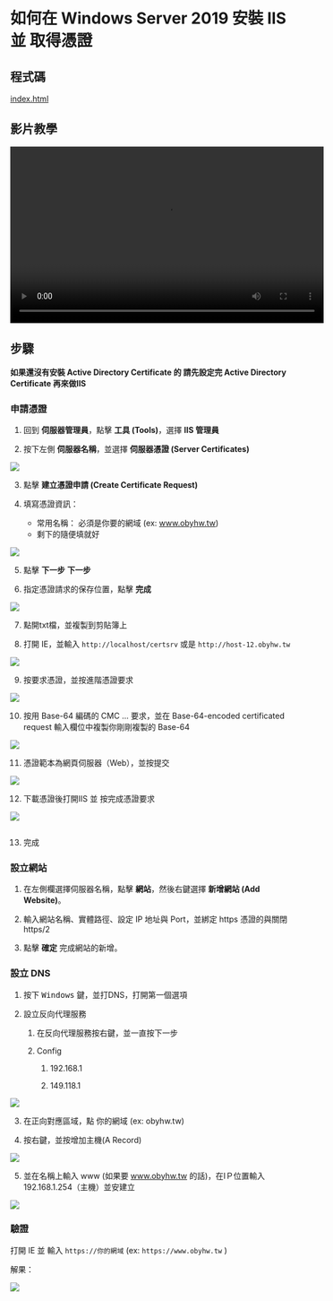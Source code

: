 # 如何在 Windows Server 2019 安裝 IIS 並 取得憑證

## 程式碼

[index.html](/windows/scripts/web.html#_113)
## 影片教學

<video width="560" height="315" controls>
  <source src="/videos/ap-6.srv-content.mp4" type="video/mp4">
  Your browser does not support the video tag.
</video>

## 步驟
**如果還沒有安裝 Active Directory Certificate 的 請先設定完 Active Directory Certificate 再來做IIS**

### 申請憑證
1. 回到 **伺服器管理員**，點擊 **工具 (Tools)**，選擇 **IIS 管理員**

2. 按下左側 **伺服器名稱**，並選擇 **伺服器憑證 (Server Certificates)**

![](images/iis_select_server_li.png)


3. 點擊 **建立憑證申請 (Create Certificate Request)**

4. 填寫憑證資訊：
    - 常用名稱： 必須是你要的網域 (ex: www.obyhw.tw)
    - 剩下的隨便填就好

![](images/iis_cert_create.png)

5. 點擊 **下一步** **下一步**

6. 指定憑證請求的保存位置，點擊 **完成**

![](images/iis_request_cert.png)

7. 點開txt檔，並複製到剪貼簿上

8. 打開 IE，並輸入 ```http://localhost/certsrv``` 或是 ```http://host-12.obyhw.tw```

![](images/request_cert_1.png)

9. 按要求憑證，並按進階憑證要求

![](images/request_advanced_cert.png)

10. 按用 Base-64 編碼的 CMC ... 要求，並在 Base-64-encoded certificated request 輸入欄位中複製你剛剛複製的 Base-64

![](images/usebase64whatever.png)

11. 憑證範本為網頁伺服器（Web），並按提交

![](images/copy_from_cert_box_compelete_server.png)

12. 下載憑證後打開IIS 並 按完成憑證要求

![](images/download_cert.png)

![]()

13. 完成


### 設立網站
1. 在左側欄選擇伺服器名稱，點擊 **網站**，然後右鍵選擇 **新增網站 (Add Website)**。

2. 輸入網站名稱、實體路徑、設定 IP 地址與 Port，並綁定 https 憑證的與關閉 https/2

3. 點擊 **確定** 完成網站的新增。

### 設立 DNS
1. 按下 <kbd>Windows</kbd> 鍵，並打DNS，打開第一個選項

2. 設立反向代理服務
    1. 在反向代理服務按右鍵，並一直按下一步
    
    2. Config
        1.  192.168.1

        2.  149.118.1

![](images/dns_sel_ip.png)

3. 在正向對應區域，點 你的網域 (ex: obyhw.tw)

4. 按右鍵，並按增加主機(A Record)

![](images/dns_sel_a_record.png)

5. 並在名稱上輸入 www (如果要 www.obyhw.tw 的話)，在IＰ位置輸入 192.168.1.254（主機）並安建立

![](images/dns_sel_ip_name.png)

### 驗證
打開 IE 並 輸入 ```https://你的網域``` (ex: ```https://www.obyhw.tw``` )

解果：

![](images/ie_haocom_complete.png)